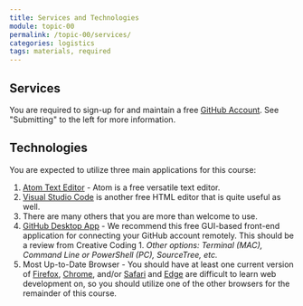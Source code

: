 ```yaml
---
title: Services and Technologies
module: topic-00
permalink: /topic-00/services/
categories: logistics
tags: materials, required
---
```


<div class="divider-heading"></div>


## Services
You are required to sign-up for and maintain a free <a href="https://github.com/" target="_blank">GitHub Account</a>. See "Submitting" to the left for more information.


<div class="divider-pg"></div>


## Technologies
You are expected to utilize three main applications for this course:
1. <a href="https://atom.io/" target="_blank">Atom Text Editor</a> - Atom is a free versatile text editor.
2. <a href="https://code.visualstudio.com/download" target="_new">Visual Studio Code</a> is another free HTML editor that is quite useful as well.
3. There are many others that you are more than welcome to use.  
4. <a href="https://desktop.github.com/" target="_blank">GitHub Desktop App</a> - We recommend this free GUI-based front-end application for connecting your GitHub account remotely.  This should be a review from Creative Coding 1.  _Other options: Terminal (MAC), Command Line or PowerShell (PC), SourceTree, etc._
5. Most Up-to-Date Browser - You should have at least one current version of [Firefox](https://www.mozilla.org/en-US/), [Chrome](https://www.google.com/chrome/), and/or [Safari](https://www.apple.com/safari/) and [Edge](https://www.microsoft.com/en-us/windows/microsoft-edge) are difficult to learn web development on, so you should utilize one of the other browsers for the remainder of this course.
